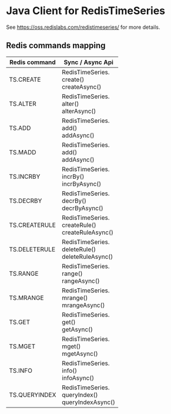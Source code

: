 # Java Client for RedisTimeSeries 
See https://oss.redislabs.com/redistimeseries/ for more details.

## Redis commands mapping
Redis command|Sync / Async Api|
| --- | --- |
TS.CREATE | RedisTimeSeries.<br/>create()<br/>createAsync() |
TS.ALTER | RedisTimeSeries.<br/>alter()<br/>alterAsync() |
TS.ADD | RedisTimeSeries.<br/>add()<br/>addAsync() |
TS.MADD | RedisTimeSeries.<br/>add()<br/>addAsync() |
TS.INCRBY | RedisTimeSeries.<br/>incrBy()<br/>incrByAsync() |
TS.DECRBY | RedisTimeSeries.<br/>decrBy()<br/>decrByAsync() |
TS.CREATERULE | RedisTimeSeries.<br/>createRule()<br/>createRuleAsync() |
TS.DELETERULE | RedisTimeSeries.<br/>deleteRule()<br/>deleteRuleAsync() |
TS.RANGE | RedisTimeSeries.<br/>range()<br/>rangeAsync() |
TS.MRANGE | RedisTimeSeries.<br/>mrange()<br/>mrangeAsync() |
TS.GET | RedisTimeSeries.<br/>get()<br/>getAsync() |
TS.MGET | RedisTimeSeries.<br/>mget()<br/>mgetAsync() |
TS.INFO | RedisTimeSeries.<br/>info()<br/>infoAsync() |
TS.QUERYINDEX | RedisTimeSeries.<br/>queryIndex()<br/>queryIndexAsync() |